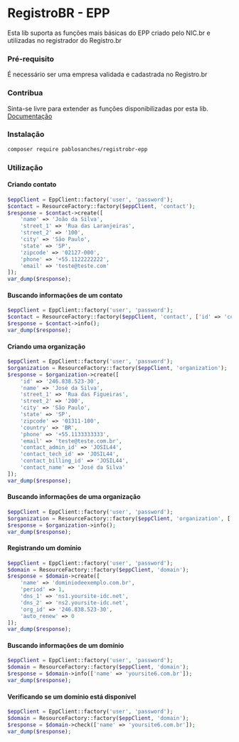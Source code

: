 # RegistroBR - EPP
Esta lib suporta as funções mais básicas do EPP criado pelo NIC.br e utilizadas no registrador do Registro.br

### Pré-requisito
É necessário ser uma empresa validada e cadastrada no Registro.br

### Contribua
Sinta-se livre para extender as funções disponibilizadas por esta lib.
[Documentação](http://registro.br/provedor/epp/pt-epp-accreditation-proc.html)

### Instalação
```sh
composer require pablosanches/registrobr-epp
```

### Utilização

#### Criando contato
```php
$eppClient = EppClient::factory('user', 'password');
$contact = ResourceFactory::factory($eppClient, 'contact');
$response = $contact->create([
    'name' => 'João da Silva',
    'street_1' => 'Rua das Laranjeiras',
    'street_2' => '100',
    'city' => 'São Paulo',
    'state' => 'SP',
    'zipcode' => '02127-000',
    'phone' => '+55.1122222222',
    'email' => 'teste@teste.com'
]);
var_dump($response);
```

#### Buscando informações de um contato
```php
$eppClient = EppClient::factory('user', 'password');
$contact = ResourceFactory::factory($eppClient, 'contact', ['id' => 'contact-id']);
$response = $contact->info();
var_dump($response);
```

#### Criando uma organização
```php
$eppClient = EppClient::factory('user', 'password');
$organization = ResourceFactory::factory($eppClient, 'organization');
$response = $organization->create([
    'id' => '246.838.523-30',
    'name' => 'José da Silva',
    'street_1' => 'Rua das Figueiras',
    'street_2' => '200',
    'city' => 'São Paulo',
    'state' => 'SP',
    'zipcode' => '01311-100',
    'country' => 'BR',
    'phone' => '+55.1133333333',
    'email' => 'teste@teste.com.br',
    'contact_admin_id' => 'JOSIL44',
    'contact_tech_id' => 'JOSIL44',
    'contact_billing_id' => 'JOSIL44',
    'contact_name' => 'José da Silva'
]);
var_dump($response);
```

#### Buscando informações de uma organização
```php
$eppClient = EppClient::factory('user', 'password');
$organization = ResourceFactory::factory($eppClient, 'organization', ['id' => 'JOSIL44']);
$response = $organization->info();
var_dump($response);
```

#### Registrando um domínio
```php
$eppClient = EppClient::factory('user', 'password');
$domain = ResourceFactory::factory($eppClient, 'domain');
$response = $domain->create([
    'name' => 'dominiodeexemplo.com.br',
    'period' => 1,
    'dns_1' => 'ns1.yoursite-idc.net',
    'dns_2' => 'ns2.yoursite-idc.net',
    'org_id' => '246.838.523-30',
    'auto_renew' => 0
]);
var_dump($response);
```

#### Buscando informações de um domínio
```php
$eppClient = EppClient::factory('user', 'password');
$domain = ResourceFactory::factory($eppClient, 'domain');
$response = $domain->info(['name' => 'yoursite6.com.br']);
var_dump($response);
```

#### Verificando se um domínio está disponível
```php
$eppClient = EppClient::factory('user', 'password');
$domain = ResourceFactory::factory($eppClient, 'domain');
$response = $domain->check(['name' => 'yoursite6.com.br']);
var_dump($response);
```